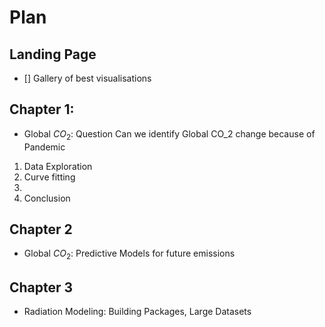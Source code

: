 # Plan 
## Landing Page
- [] Gallery of best visualisations
## Chapter 1:
-  Global $CO_2$: Question Can we identify Global CO_2 change because of Pandemic 
1. Data Exploration
2. Curve fitting
3.  
3. Conclusion 
## Chapter 2
- Global $CO_2$: Predictive Models for future emissions
## Chapter 3
- Radiation Modeling: Building Packages, Large Datasets  